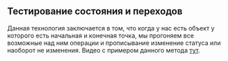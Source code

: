 ## Тестирование состояния и переходов

Данная технология заключается в том, что когда у нас есть объект у которого есть начальная и конечная точка,
мы прогоняем все возможные над ним операции и прописывание изменение статуса или наоборот не изменения.
Видео с примером данного метода [тут][1].

[1]: https://youtu.be/RWSzhdBmtxY?t=1029